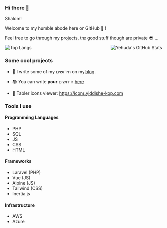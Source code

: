 ### Hi there 👋

<!--
**Yiddishe-Kop/Yiddishe-Kop** is a ✨ _special_ ✨ repository because its `README.md` (this file) appears on your GitHub profile.

Here are some ideas to get you started:

- 🔭 I’m currently working on ...
- 🌱 I’m currently learning ...
- 👯 I’m looking to collaborate on ...
- 🤔 I’m looking for help with ...
- 💬 Ask me about ...
- 📫 How to reach me: ...
- 😄 Pronouns: ...
- ⚡ Fun fact: ...
-->

Shalom!

Welcome to my humble abode here on GitHub 👋 !

Feel free to go through my projects, the good stuff though are private 😎 ...

<img align="right" src="https://github-readme-stats.vercel.app/api?username=Yiddishe-Kop&count_private=true&show_icons=true" alt="Yehuda's GitHub Stats">

![Top Langs](https://github-readme-stats.vercel.app/api/top-langs/?username=Yiddishe-Kop&layout=compact)

### Some cool projects

- 📝 I write some of my חידושים on my [blog](https://blog.yiddishe-kop.com).

- 📚 You can write **your** חידושים [here](https://pninim.yiddishe-kop.com)

- 💎 Tabler icons viewer: https://icons.yiddishe-kop.com

### Tools I use
#### Programming Languages

- PHP
- SQL
- JS
- CSS
- HTML

#### Frameworks

- Laravel (PHP)
- Vue (JS)
- Alpine (JS)
- Tailwind (CSS)
- Inertia.js

#### Infrastructure

- AWS
- Azure
